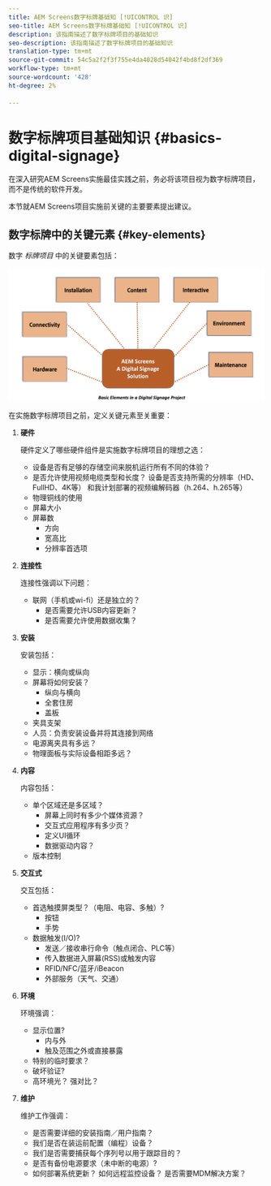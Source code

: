```yaml
---
title: AEM Screens数字标牌基础知 [!UICONTROL 识]
seo-title: AEM Screens数字标牌基础知 [!UICONTROL 识]
description: 该指南描述了数字标牌项目的基础知识
seo-description: 该指南描述了数字标牌项目的基础知识
translation-type: tm+mt
source-git-commit: 54c5a2f2f3f755e4da4028d54042f4bd8f2df369
workflow-type: tm+mt
source-wordcount: '428'
ht-degree: 2%

---
```



# 数字标牌项目基础知识 {#basics-digital-signage}

在深入研究AEM Screens实施最佳实践之前，务必将该项目视为数字标牌项目，而不是传统的软件开发。

本节就AEM Screens项目实施前关键的主要要素提出建议。

## 数字标牌中的关键元素 {#key-elements}

数字 *标牌项目* 中的关键要素包括：

![](/help/assets/Elements-Revised.png)

在实施数字标牌项目之前，定义关键元素至关重要：

1. **硬件**

   硬件定义了哪些硬件组件是实施数字标牌项目的理想之选：
   * 设备是否有足够的存储空间来脱机运行所有不同的体验？
   * 是否允许使用视频电缆类型和长度？ 设备是否支持所需的分辨率（HD、FullHD、4K等） 和我计划部署的视频编解码器（h.264、h.265等）
   * 物理铜线的使用
   * 屏幕大小
   * 屏幕数
      * 方向
      * 宽高比
      * 分辨率首选项

1. **连接性**

   连接性强调以下问题：
   * 联网（手机或wi-fi）还是独立的？
      * 是否需要允许USB内容更新？
      * 是否需要允许使用数据收集？

1. **安装**

   安装包括：
   * 显示：横向或纵向
   * 屏幕将如何安装？
      * 纵向与横向
      * 全套住房
      * 盖板
   * 夹具支架
   * 人员：负责安装设备并将其连接到网络
   * 电源离夹具有多远？
   * 物理面板与实际设备相距多远？

1. **内容**

   内容包括：
   * 单个区域还是多区域？
      * 屏幕上同时有多少个媒体资源？
      * 交互式应用程序有多少页？
      * 定义UI循环
      * 数据驱动内容？
   * 版本控制

1. **交互式**

   交互包括：
   * 首选触摸屏类型？（电阻、电容、多触）?
      * 按钮
      * 手势
   * 数据触发(I/O)?
      * 发送／接收串行命令（触点闭合、PLC等）
      * 传入数据进入屏幕(RSS)或触发内容
      * RFID/NFC/蓝牙/iBeacon
      * 外部服务（天气、交通）

1. **环境**

   环境强调：
   * 显示位置?
      * 内与外
      * 触及范围之外或直接暴露
   * 特别的临时要求？
   * 破坏验证?
   * 高环境光？ 强对比？

1. **维护**

   维护工作强调：

   * 是否需要详细的安装指南／用户指南？
   * 我们是否在装运前配置（编程）设备？
   * 我们是否需要捕获每个序列号以用于跟踪目的？
   * 是否有备份电源要求（未中断的电源）?
   * 如何部署系统更新？ 如何远程监控设备？ 是否需要MDM解决方案？
